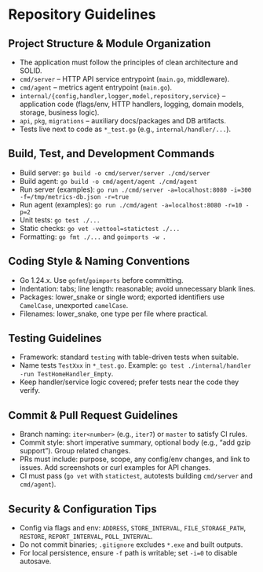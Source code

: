 # Repository Guidelines

## Project Structure & Module Organization
- The application must follow the principles of clean architecture and SOLID.
- `cmd/server` – HTTP API service entrypoint (`main.go`, middleware).
- `cmd/agent` – metrics agent entrypoint (`main.go`).
- `internal/{config,handler,logger,model,repository,service}` – application code (flags/env, HTTP handlers, logging, domain models, storage, business logic).
- `api`, `pkg`, `migrations` – auxiliary docs/packages and DB artifacts.
- Tests live next to code as `*_test.go` (e.g., `internal/handler/...`).

## Build, Test, and Development Commands
- Build server: `go build -o cmd/server/server ./cmd/server`
- Build agent: `go build -o cmd/agent/agent ./cmd/agent`
- Run server (examples): `go run ./cmd/server -a=localhost:8080 -i=300 -f=/tmp/metrics-db.json -r=true`
- Run agent (examples): `go run ./cmd/agent -a=localhost:8080 -r=10 -p=2`
- Unit tests: `go test ./...`
- Static checks: `go vet -vettool=statictest ./...`
- Formatting: `go fmt ./...` and `goimports -w .`

## Coding Style & Naming Conventions
- Go 1.24.x. Use `gofmt`/`goimports` before committing.
- Indentation: tabs; line length: reasonable; avoid unnecessary blank lines.
- Packages: lower_snake or single word; exported identifiers use `CamelCase`, unexported `camelCase`.
- Filenames: lower_snake, one type per file where practical.

## Testing Guidelines
- Framework: standard `testing` with table-driven tests when suitable.
- Name tests `TestXxx` in `*_test.go`. Example: `go test ./internal/handler -run TestHomeHandler_Empty`.
- Keep handler/service logic covered; prefer tests near the code they verify.

## Commit & Pull Request Guidelines
- Branch naming: `iter<number>` (e.g., `iter7`) or `master` to satisfy CI rules.
- Commit style: short imperative summary, optional body (e.g., “add gzip support”). Group related changes.
- PRs must include: purpose, scope, any config/env changes, and link to issues. Add screenshots or curl examples for API changes.
- CI must pass (`go vet` with `statictest`, autotests building `cmd/server` and `cmd/agent`).

## Security & Configuration Tips
- Config via flags and env: `ADDRESS`, `STORE_INTERVAL`, `FILE_STORAGE_PATH`, `RESTORE`, `REPORT_INTERVAL`, `POLL_INTERVAL`.
- Do not commit binaries; `.gitignore` excludes `*.exe` and built outputs.
- For local persistence, ensure `-f` path is writable; set `-i=0` to disable autosave.
